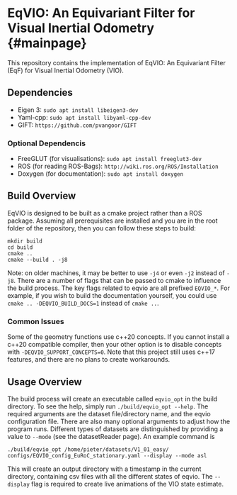 # EqVIO: An Equivariant Filter for Visual Inertial Odometry {#mainpage}

This repository contains the implementation of EqVIO: An Equivariant Filter (EqF) for Visual Inertial Odometry (VIO).

## Dependencies

- Eigen 3: `sudo apt install libeigen3-dev`
- Yaml-cpp: `sudo apt install libyaml-cpp-dev`
- GIFT: `https://github.com/pvangoor/GIFT`


### Optional Dependencis

- FreeGLUT (for visualisations): `sudo apt install freeglut3-dev`
- ROS (for reading ROS-Bags): `http://wiki.ros.org/ROS/Installation`
- Doxygen (for documentation): `sudo apt install doxygen`

## Build Overview

EqVIO is designed to be built as a cmake project rather than a ROS package.
Assuming all prerequisites are installed and you are in the root folder of the repository, then you can follow these steps to build:
```
mkdir build
cd build
cmake ..
cmake --build . -j8
```
Note: on older machines, it may be better to use `-j4` or even `-j2` instead of `-j8`.
There are a number of flags that can be passed to cmake to influence the build process.
The key flags related to eqvio are all prefixed `EQVIO_*`.
For example, if you wish to build the documentation yourself, you could use `cmake .. -DEQVIO_BUILD_DOCS=1` instead of `cmake ..`.

### Common Issues

Some of the geometry functions use c++20 concepts.
If you cannot install a c++20 compatible compiler, then your other option is to disable concepts with `-DEQVIO_SUPPORT_CONCEPTS=0`.
Note that this project still uses c++17 features, and there are no plans to create workarounds.

## Usage Overview

The build process will create an executable called `eqvio_opt` in the build directory.
To see the help, simply run `./build/eqvio_opt --help`.
The required arguments are the dataset file/directory name, and the eqvio configuration file.
There are also many optional arguments to adjust how the program runs.
Different types of datasets are distinguished by providing a value to `--mode` (see the datasetReader page).
An example command is

```
./build/eqvio_opt /home/pieter/datasets/V1_01_easy/ configs/EQVIO_config_EuRoC_stationary.yaml --display --mode asl
```

This will create an output directory with a timestamp in the current directory, containing csv files with all the different states of eqvio.
The `--display` flag is required to create live animations of the VIO state estimate.